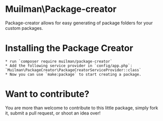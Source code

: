 # Muilman\Package-creator

Package-creator allows for easy generating of package folders for your custom packages.

# Installing the Package Creator
    * run `composer require muilman/package-creator`
    * Add the following service provider in `config/app.php`: `Muilman\PackageCreator\PackageCreatorServiceProvider::class`
    * Now you can use `make:package` to start creating a package.

# Want to contribute?

You are more than welcome to contribute to this little package, simply fork it, submit a pull request, or shoot an idea over!